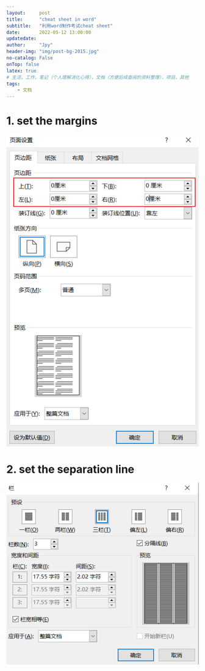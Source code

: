 ```yaml
---
layout:     post
title:      "cheat sheet in word"
subtitle:   "利用word制作考试cheat sheet"
date:       2022-05-12 13:00:00
updatedate:
author:     "Jpy"
header-img: "img/post-bg-2015.jpg"
no-catalog: False
onTop: false
latex: true
# 生活，工作，笔记（个人理解消化心得），文档（方便后续查阅的资料整理），项目，其他
tags:
    - 文档
---
```


# 1. set the margins

![image-20220512125418145](https://raw.githubusercontent.com/Jia-py/blog_picture/master/img/image-20220512125418145.png)

# 2. set the separation line

![image-20220512130515081](https://raw.githubusercontent.com/Jia-py/blog_picture/master/img/image-20220512130515081.png)